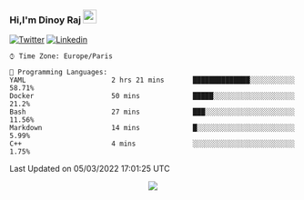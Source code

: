 ### Hi,I'm Dinoy Raj    <img src="https://raw.githubusercontent.com/MartinHeinz/MartinHeinz/master/wave.gif" width="24px">


[![Twitter](https://img.shields.io/badge/-Twitter-222222?style=flat-square&logo=twitter&logoColor=white&link=https://twitter.com/dinoy_raj)](https://twitter.com/dinoy_raj)
[![Linkedin](https://img.shields.io/badge/-LinkedIn-222222?style=flat-square&logo=Linkedin&logoColor=white&link=https://www.linkedin.com/in/dinoy-raj-k/)](https://www.linkedin.com/in/dinoy-raj-k/)


```text
⌚︎ Time Zone: Europe/Paris

💬 Programming Languages: 
YAML                     2 hrs 21 mins       ██████████████░░░░░░░░░░░   58.71% 
Docker                   50 mins             █████░░░░░░░░░░░░░░░░░░░░   21.2% 
Bash                     27 mins             ███░░░░░░░░░░░░░░░░░░░░░░   11.56% 
Markdown                 14 mins             █░░░░░░░░░░░░░░░░░░░░░░░░   5.99% 
C++                      4 mins              ░░░░░░░░░░░░░░░░░░░░░░░░░   1.75%

```



 Last Updated on   05/03/2022 17:01:25 UTC
<!--END_SECTION:waka-->

<p align="center">
  <img src="https://capsule-render.vercel.app/api?type=waving&color=gradient&height=60&section=footer"/>
</p>



